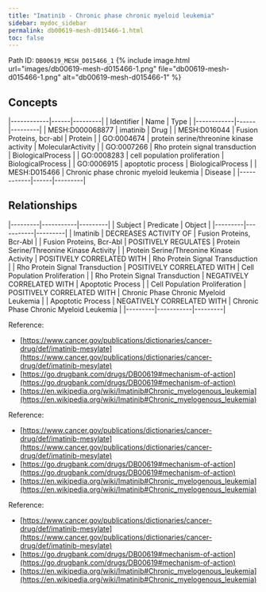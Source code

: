 ```yaml
---
title: "Imatinib - Chronic phase chronic myeloid leukemia"
sidebar: mydoc_sidebar
permalink: db00619-mesh-d015466-1.html
toc: false 
---
```



Path ID: `DB00619_MESH_D015466_1`
{% include image.html url="images/db00619-mesh-d015466-1.png" file="db00619-mesh-d015466-1.png" alt="db00619-mesh-d015466-1" %}

## Concepts

|------------|------|---------|
| Identifier | Name | Type    |
|------------|------|---------|
| MESH:D000068877 | imatinib | Drug |
| MESH:D016044 | Fusion Proteins, bcr-abl | Protein |
| GO:0004674 | protein serine/threonine kinase activity | MolecularActivity |
| GO:0007266 | Rho protein signal transduction | BiologicalProcess |
| GO:0008283 | cell population proliferation | BiologicalProcess |
| GO:0006915 | apoptotic process | BiologicalProcess |
| MESH:D015466 | Chronic phase chronic myeloid leukemia | Disease |
|------------|------|---------|

## Relationships

|---------|-----------|---------|
| Subject | Predicate | Object  |
|---------|-----------|---------|
| Imatinib | DECREASES ACTIVITY OF | Fusion Proteins, Bcr-Abl |
| Fusion Proteins, Bcr-Abl | POSITIVELY REGULATES | Protein Serine/Threonine Kinase Activity |
| Protein Serine/Threonine Kinase Activity | POSITIVELY CORRELATED WITH | Rho Protein Signal Transduction |
| Rho Protein Signal Transduction | POSITIVELY CORRELATED WITH | Cell Population Proliferation |
| Rho Protein Signal Transduction | NEGATIVELY CORRELATED WITH | Apoptotic Process |
| Cell Population Proliferation | POSITIVELY CORRELATED WITH | Chronic Phase Chronic Myeloid Leukemia |
| Apoptotic Process | NEGATIVELY CORRELATED WITH | Chronic Phase Chronic Myeloid Leukemia |
|---------|-----------|---------|

Reference: 
  - [https://www.cancer.gov/publications/dictionaries/cancer-drug/def/imatinib-mesylate](https://www.cancer.gov/publications/dictionaries/cancer-drug/def/imatinib-mesylate)
  - [https://go.drugbank.com/drugs/DB00619#mechanism-of-action](https://go.drugbank.com/drugs/DB00619#mechanism-of-action)
  - [https://en.wikipedia.org/wiki/Imatinib#Chronic_myelogenous_leukemia](https://en.wikipedia.org/wiki/Imatinib#Chronic_myelogenous_leukemia)

Reference: 
  - [https://www.cancer.gov/publications/dictionaries/cancer-drug/def/imatinib-mesylate](https://www.cancer.gov/publications/dictionaries/cancer-drug/def/imatinib-mesylate)
  - [https://go.drugbank.com/drugs/DB00619#mechanism-of-action](https://go.drugbank.com/drugs/DB00619#mechanism-of-action)
  - [https://en.wikipedia.org/wiki/Imatinib#Chronic_myelogenous_leukemia](https://en.wikipedia.org/wiki/Imatinib#Chronic_myelogenous_leukemia)

Reference: 
  - [https://www.cancer.gov/publications/dictionaries/cancer-drug/def/imatinib-mesylate](https://www.cancer.gov/publications/dictionaries/cancer-drug/def/imatinib-mesylate)
  - [https://go.drugbank.com/drugs/DB00619#mechanism-of-action](https://go.drugbank.com/drugs/DB00619#mechanism-of-action)
  - [https://en.wikipedia.org/wiki/Imatinib#Chronic_myelogenous_leukemia](https://en.wikipedia.org/wiki/Imatinib#Chronic_myelogenous_leukemia)
